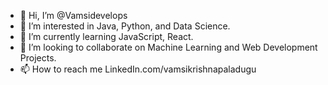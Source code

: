 - 👋 Hi, I’m @Vamsidevelops
- 👀 I’m interested in Java, Python, and Data Science.
- 🌱 I’m currently learning JavaScript, React.
- 💞️ I’m looking to collaborate on Machine Learning and Web Development Projects.
- 📫 How to reach me LinkedIn.com/vamsikrishnapaladugu

<!---
Vamsidevelops/Vamsidevelops is a ✨ special ✨ repository because its `README.md` (this file) appears on your GitHub profile.
You can click the Preview link to take a look at your changes.
--->
